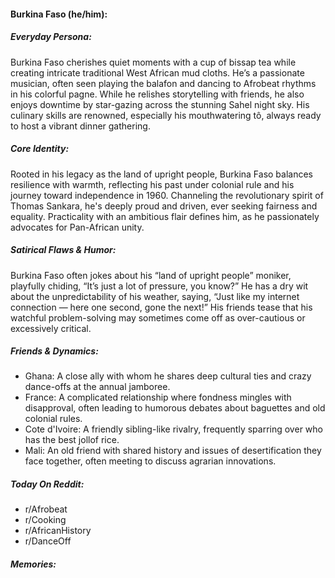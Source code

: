 #### Burkina Faso (he/him):

##### Everyday Persona:

Burkina Faso cherishes quiet moments with a cup of bissap tea while creating intricate traditional West African mud cloths. He’s a passionate musician, often seen playing the balafon and dancing to Afrobeat rhythms in his colorful pagne. While he relishes storytelling with friends, he also enjoys downtime by star-gazing across the stunning Sahel night sky. His culinary skills are renowned, especially his mouthwatering tô, always ready to host a vibrant dinner gathering.

##### Core Identity:

Rooted in his legacy as the land of upright people, Burkina Faso balances resilience with warmth, reflecting his past under colonial rule and his journey toward independence in 1960. Channeling the revolutionary spirit of Thomas Sankara, he's deeply proud and driven, ever seeking fairness and equality. Practicality with an ambitious flair defines him, as he passionately advocates for Pan-African unity.

##### Satirical Flaws & Humor:

Burkina Faso often jokes about his “land of upright people” moniker, playfully chiding, “It’s just a lot of pressure, you know?” He has a dry wit about the unpredictability of his weather, saying, “Just like my internet connection — here one second, gone the next!” His friends tease that his watchful problem-solving may sometimes come off as over-cautious or excessively critical.

##### Friends & Dynamics:

- Ghana: A close ally with whom he shares deep cultural ties and crazy dance-offs at the annual jamboree.
- France: A complicated relationship where fondness mingles with disapproval, often leading to humorous debates about baguettes and old colonial rules.
- Cote d'Ivoire: A friendly sibling-like rivalry, frequently sparring over who has the best jollof rice.
- Mali: An old friend with shared history and issues of desertification they face together, often meeting to discuss agrarian innovations.

##### Today On Reddit:

- r/Afrobeat
- r/Cooking
- r/AfricanHistory
- r/DanceOff

##### Memories:

